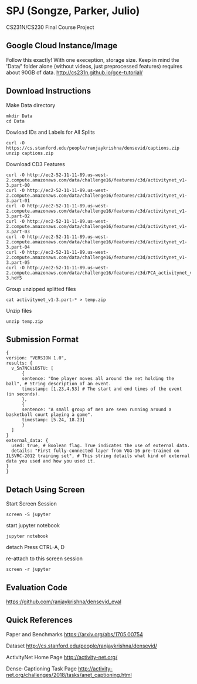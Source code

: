 # SPJ (Songze, Parker, Julio)
CS231N/CS230 Final Course Project



## Google Cloud Instance/Image
Follow this exactly! With one exeception, storage size. Keep in mind the 'Data/' folder alone (without videos, just preprocessed features) requires about 90GB of data.
http://cs231n.github.io/gce-tutorial/



## Download Instructions
Make Data directory
```
mkdir Data
cd Data
```

Dowload IDs and Labels for All Splits
```
curl -O https://cs.stanford.edu/people/ranjaykrishna/densevid/captions.zip
unzip captions.zip
```

Download CD3 Features
```
curl -O http://ec2-52-11-11-89.us-west-2.compute.amazonaws.com/data/challenge16/features/c3d/activitynet_v1-3.part-00
curl -O http://ec2-52-11-11-89.us-west-2.compute.amazonaws.com/data/challenge16/features/c3d/activitynet_v1-3.part-01
curl -O http://ec2-52-11-11-89.us-west-2.compute.amazonaws.com/data/challenge16/features/c3d/activitynet_v1-3.part-02
curl -O http://ec2-52-11-11-89.us-west-2.compute.amazonaws.com/data/challenge16/features/c3d/activitynet_v1-3.part-03
curl -O http://ec2-52-11-11-89.us-west-2.compute.amazonaws.com/data/challenge16/features/c3d/activitynet_v1-3.part-04
curl -O http://ec2-52-11-11-89.us-west-2.compute.amazonaws.com/data/challenge16/features/c3d/activitynet_v1-3.part-05
curl -O http://ec2-52-11-11-89.us-west-2.compute.amazonaws.com/data/challenge16/features/c3d/PCA_activitynet_v1-3.hdf5
```

Group unzipped splitted files
```
cat activitynet_v1-3.part-* > temp.zip 
```

Unzip files
```
unzip temp.zip
```


## Submission Format
```
{
version: "VERSION 1.0",
results: {
  v_5n7NCViB5TU: [
      {
      sentence: "One player moves all around the net holding the ball", # String description of an event. 
      timestamp: [1.23,4.53] # The start and end times of the event (in seconds).
      },
      {
      sentence: "A small group of men are seen running around a basketball court playing a game".
      timestamp: [5.24, 18.23]
      }
  ]
}
external_data: {
  used: true, # Boolean flag. True indicates the use of external data.
  details: "First fully-connected layer from VGG-16 pre-trained on ILSVRC-2012 training set", # This string details what kind of external data you used and how you used it.
}
}
```

## Detach Using Screen 

Start Screen Session
```
screen -S jupyter
```

start jupyter notebook
```
jupyter notebook
```

detach
Press CTRL-A, D

re-attach to this screen session
```
screen -r jupyter
```



## Evaluation Code
https://github.com/ranjaykrishna/densevid_eval



## Quick References
Paper and Benchmarks
https://arxiv.org/abs/1705.00754

Dataset
http://cs.stanford.edu/people/ranjaykrishna/densevid/

ActivityNet Home Page
http://activity-net.org/

Dense-Captioning Task Page
http://activity-net.org/challenges/2018/tasks/anet_captioning.html
